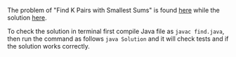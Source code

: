 The problem of "Find K Pairs with Smallest Sums" is found [here](https://leetcode.com/problems/find-k-pairs-with-smallest-sums/description/) while the solution [here](https://github.com/aurimas13/Solutions-To-Problems/blob/main/LeetCode/Java%20Solutions/Find%20K%20Pairs%20with%20Smallest%20Sums/find.java).

To check the solution in terminal first compile Java file as `javac find.java`, then run the command as follows `java Solution` and it will check tests and if the solution works correctly.